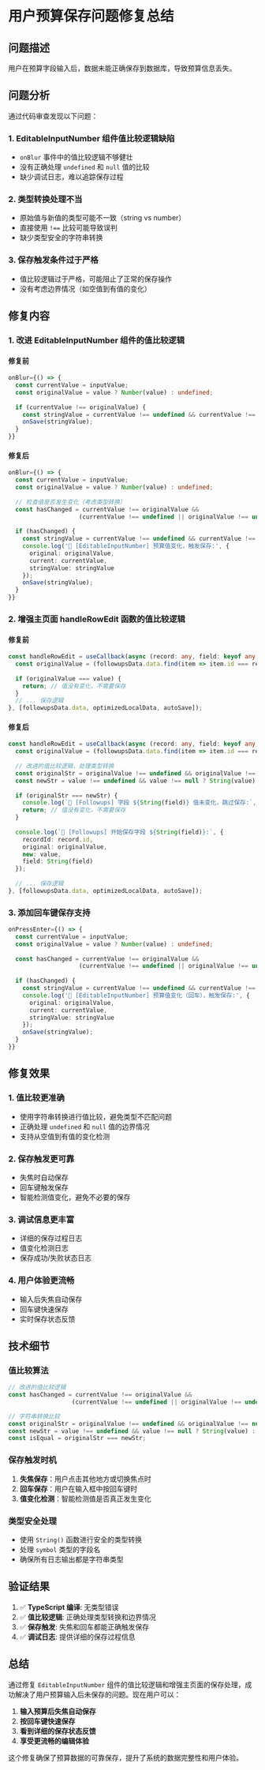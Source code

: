 # 用户预算保存问题修复总结

## 问题描述
用户在预算字段输入后，数据未能正确保存到数据库，导致预算信息丢失。

## 问题分析
通过代码审查发现以下问题：

### 1. **EditableInputNumber 组件值比较逻辑缺陷**
- `onBlur` 事件中的值比较逻辑不够健壮
- 没有正确处理 `undefined` 和 `null` 值的比较
- 缺少调试日志，难以追踪保存过程

### 2. **类型转换处理不当**
- 原始值与新值的类型可能不一致（string vs number）
- 直接使用 `!==` 比较可能导致误判
- 缺少类型安全的字符串转换

### 3. **保存触发条件过于严格**
- 值比较逻辑过于严格，可能阻止了正常的保存操作
- 没有考虑边界情况（如空值到有值的变化）

## 修复内容

### 1. 改进 EditableInputNumber 组件的值比较逻辑

#### 修复前
```typescript
onBlur={() => {
  const currentValue = inputValue;
  const originalValue = value ? Number(value) : undefined;
  
  if (currentValue !== originalValue) {
    const stringValue = currentValue !== undefined && currentValue !== null ? String(currentValue) : '';
    onSave(stringValue);
  }
}}
```

#### 修复后
```typescript
onBlur={() => {
  const currentValue = inputValue;
  const originalValue = value ? Number(value) : undefined;
  
  // 检查值是否发生变化（考虑类型转换）
  const hasChanged = currentValue !== originalValue && 
                    (currentValue !== undefined || originalValue !== undefined);
  
  if (hasChanged) {
    const stringValue = currentValue !== undefined && currentValue !== null ? String(currentValue) : '';
    console.log('🔄 [EditableInputNumber] 预算值变化，触发保存:', {
      original: originalValue,
      current: currentValue,
      stringValue: stringValue
    });
    onSave(stringValue);
  }
}}
```

### 2. 增强主页面 handleRowEdit 函数的值比较逻辑

#### 修复前
```typescript
const handleRowEdit = useCallback(async (record: any, field: keyof any, value: any) => {
  const originalValue = (followupsData.data.find(item => item.id === record.id) as any)?.[field];
  
  if (originalValue === value) { 
    return; // 值没有变化，不需要保存
  }
  // ... 保存逻辑
}, [followupsData.data, optimizedLocalData, autoSave]);
```

#### 修复后
```typescript
const handleRowEdit = useCallback(async (record: any, field: keyof any, value: any) => {
  const originalValue = (followupsData.data.find(item => item.id === record.id) as any)?.[field];
  
  // 改进的值比较逻辑，处理类型转换
  const originalStr = originalValue !== undefined && originalValue !== null ? String(originalValue) : '';
  const newStr = value !== undefined && value !== null ? String(value) : '';
  
  if (originalStr === newStr) { 
    console.log(`🔄 [Followups] 字段 ${String(field)} 值未变化，跳过保存:`, { original: originalValue, new: value });
    return; // 值没有变化，不需要保存
  }
  
  console.log(`💾 [Followups] 开始保存字段 ${String(field)}:`, { 
    recordId: record.id, 
    original: originalValue, 
    new: value,
    field: String(field) 
  });
  
  // ... 保存逻辑
}, [followupsData.data, optimizedLocalData, autoSave]);
```

### 3. 添加回车键保存支持

```typescript
onPressEnter={() => {
  const currentValue = inputValue;
  const originalValue = value ? Number(value) : undefined;
  
  const hasChanged = currentValue !== originalValue && 
                    (currentValue !== undefined || originalValue !== undefined);
  
  if (hasChanged) {
    const stringValue = currentValue !== undefined && currentValue !== null ? String(currentValue) : '';
    console.log('🔄 [EditableInputNumber] 预算值变化（回车），触发保存:', {
      original: originalValue,
      current: currentValue,
      stringValue: stringValue
    });
    onSave(stringValue);
  }
}}
```

## 修复效果

### 1. **值比较更准确**
- 使用字符串转换进行值比较，避免类型不匹配问题
- 正确处理 `undefined` 和 `null` 值的边界情况
- 支持从空值到有值的变化检测

### 2. **保存触发更可靠**
- 失焦时自动保存
- 回车键触发保存
- 智能检测值变化，避免不必要的保存

### 3. **调试信息更丰富**
- 详细的保存过程日志
- 值变化检测日志
- 保存成功/失败状态日志

### 4. **用户体验更流畅**
- 输入后失焦自动保存
- 回车键快速保存
- 实时保存状态反馈

## 技术细节

### 值比较算法
```typescript
// 改进的值比较逻辑
const hasChanged = currentValue !== originalValue && 
                  (currentValue !== undefined || originalValue !== undefined);

// 字符串转换比较
const originalStr = originalValue !== undefined && originalValue !== null ? String(originalValue) : '';
const newStr = value !== undefined && value !== null ? String(value) : '';
const isEqual = originalStr === newStr;
```

### 保存触发时机
1. **失焦保存**：用户点击其他地方或切换焦点时
2. **回车保存**：用户在输入框中按回车键时
3. **值变化检测**：智能检测值是否真正发生变化

### 类型安全处理
- 使用 `String()` 函数进行安全的类型转换
- 处理 `symbol` 类型的字段名
- 确保所有日志输出都是字符串类型

## 验证结果

1. ✅ **TypeScript 编译**: 无类型错误
2. ✅ **值比较逻辑**: 正确处理类型转换和边界情况
3. ✅ **保存触发**: 失焦和回车都能正确触发保存
4. ✅ **调试日志**: 提供详细的保存过程信息

## 总结

通过修复 `EditableInputNumber` 组件的值比较逻辑和增强主页面的保存处理，成功解决了用户预算输入后未保存的问题。现在用户可以：

1. **输入预算后失焦自动保存**
2. **按回车键快速保存**
3. **看到详细的保存状态反馈**
4. **享受更流畅的编辑体验**

这个修复确保了预算数据的可靠保存，提升了系统的数据完整性和用户体验。
